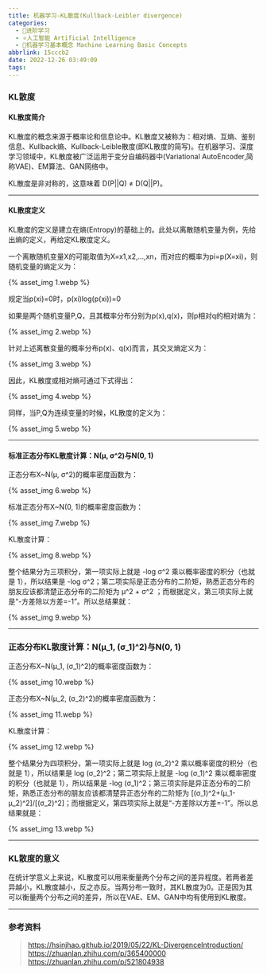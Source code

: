 ```yaml
---
title: 机器学习-KL散度(Kullback-Leibler divergence)
categories:
  - 🌙进阶学习
  - ⭐人工智能 Artificial Intelligence
  - 💫机器学习基本概念 Machine Learning Basic Concepts
abbrlink: 15cccb2
date: 2022-12-26 03:49:09
tags:
---
```


### KL散度

#### KL散度简介

KL散度的概念来源于概率论和信息论中。KL散度又被称为：相对熵、互熵、鉴别信息、Kullback熵、Kullback-Leible散度(即KL散度的简写)。在机器学习、深度学习领域中，KL散度被广泛运用于变分自编码器中(Variational AutoEncoder,简称VAE)、EM算法、GAN网络中。

KL散度是非对称的，这意味着 D(P||Q) ≠ D(Q||P)。

<!--more-->

***

#### KL散度定义

KL散度的定义是建立在熵(Entropy)的基础上的。此处以离散随机变量为例，先给出熵的定义，再给定KL散度定义。

一个离散随机变量X的可能取值为X=x1,x2,...,xn，而对应的概率为pi=p(X=xi)，则随机变量的熵定义为：

{% asset_img 1.webp %}

规定当p(xi)=0时，p(xi)log(p(xi))=0

如果是两个随机变量P,Q，且其概率分布分别为p(x),q(x)，则p相对q的相对熵为：

{% asset_img 2.webp %}

针对上述离散变量的概率分布p(x)、q(x)而言，其交叉熵定义为：

{% asset_img 3.webp %}

因此，KL散度或相对熵可通过下式得出：

{% asset_img 4.webp %}

同样，当P,Q为连续变量的时候，KL散度的定义为：

{% asset_img 5.webp %}

***

#### 标准正态分布KL散度计算：N(μ, σ^2)与N(0, 1)

正态分布X~N(μ, σ^2)的概率密度函数为：

{% asset_img 6.webp %}

标准正态分布X~N(0, 1)的概率密度函数为：

{% asset_img 7.webp %}

KL散度计算：

{% asset_img 8.webp %}

整个结果分为三项积分，第一项实际上就是 -log σ^2 乘以概率密度的积分（也就是 1），所以结果是 -log σ^2；第二项实际是正态分布的二阶矩，熟悉正态分布的朋友应该都清楚正态分布的二阶矩为 μ^2 + σ^2 ；而根据定义，第三项实际上就是“-方差除以方差=-1”。所以总结果就：

{% asset_img 9.webp %}

***

### 正态分布KL散度计算：N(μ_1, (σ_1)^2)与N(0, 1)

正态分布X~N(μ_1, (σ_1)^2)的概率密度函数为：

{% asset_img 10.webp %}

正态分布X~N(μ_2, (σ_2)^2)的概率密度函数为：

{% asset_img 11.webp %}

KL散度计算：

{% asset_img 12.webp %}

整个结果分为四项积分，第一项实际上就是 log (σ_2)^2 乘以概率密度的积分（也就是 1），所以结果是 log (σ_2)^2；第二项实际上就是 -log (σ_1)^2 乘以概率密度的积分（也就是 1），所以结果是 -log (σ_1)^2；第三项实际是异正态分布的二阶矩，熟悉正态分布的朋友应该都清楚异正态分布的二阶矩为 [(σ_1)^2+(μ_1-μ_2)^2]/[(σ_2)^2]；而根据定义，第四项实际上就是“-方差除以方差=-1”。所以总结果就是：

{% asset_img 13.webp %}

***

### KL散度的意义

在统计学意义上来说，KL散度可以用来衡量两个分布之间的差异程度。若两者差异越小，KL散度越小，反之亦反。当两分布一致时，其KL散度为0。正是因为其可以衡量两个分布之间的差异，所以在VAE、EM、GAN中均有使用到KL散度。

***

### 参考资料

> <https://hsinjhao.github.io/2019/05/22/KL-DivergenceIntroduction/>
> <https://zhuanlan.zhihu.com/p/365400000>
> <https://zhuanlan.zhihu.com/p/521804938>
